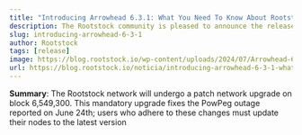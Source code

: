 ```yaml
---
title: "Introducing Arrowhead 6.3.1: What You Need To Know About Rootstock’s Upcoming Patch Network Upgrade"
description: The Rootstock community is pleased to announce the release of the latest version of the RSKj client, which is now available in the RSKj GitHub repository.
slug: introducing-arrowhead-6-3-1
author: Rootstock
tags: [release]
image: https://blog.rootstock.io/wp-content/uploads/2024/07/Arrowhead-6.3.1-Release.png
url: https://blog.rootstock.io/noticia/introducing-arrowhead-6-3-1-what-you-need-to-know-about-rootstocks-upcoming-patch-network-upgrade/
---
```


**Summary**: The Rootstock network will undergo a patch network upgrade on block 6,549,300. This mandatory upgrade fixes the PowPeg outage reported on June 24th; users who adhere to these changes must update their nodes to the latest version
